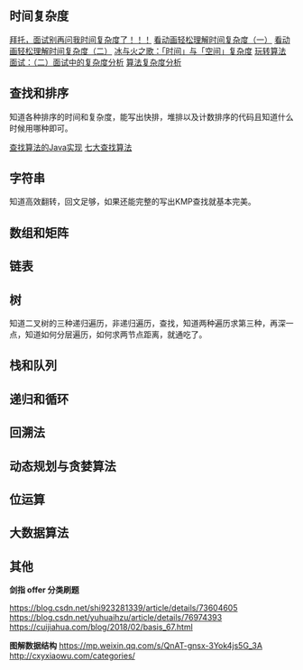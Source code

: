 ## 时间复杂度
[拜托，面试别再问我时间复杂度了！！！](https://mp.weixin.qq.com/s/yfzrFYn0Dogy0HkN5XAS0Q)
[看动画轻松理解时间复杂度（一）](https://mp.weixin.qq.com/s?__biz=MzUyNjQxNjYyMg==&mid=2247484231&idx=1&sn=b4020f61269677941331c10f4a6885a7&chksm=fa0e6cc6cd79e5d0519cea15f8fc6221504faed757180e47aaf80931eb92f82f442d733baa69&scene=21#wechat_redirect)
[看动画轻松理解时间复杂度（二）](https://mp.weixin.qq.com/s?__biz=MzUyNjQxNjYyMg==&mid=2247484265&idx=1&sn=602dd270298b7b211911304e42c14fb5&chksm=fa0e6ce8cd79e5fe6be5cac7b51256dda7f0beb156a3e5b3f3012109d83076e123befb72392a&scene=21#wechat_redirect)
[冰与火之歌：「时间」与「空间」复杂度](https://mp.weixin.qq.com/s?__biz=MzUyNjQxNjYyMg==&mid=2247484284&idx=1&sn=8c4d26bd5857c93593ac65b8763cd0ef&chksm=fa0e6cfdcd79e5eb18114c6d1528c1edf304c79fd2837831f58812903b0029a5bb7a59b640ba&scene=21#wechat_redirect)
[玩转算法面试：（二）面试中的复杂度分析](https://www.imooc.com/article/45334)
[算法复杂度分析](https://www.cnblogs.com/gaochundong/p/complexity_of_algorithms.html)

## 查找和排序
知道各种排序的时间和复杂度，能写出快排，堆排以及计数排序的代码且知道什么时候用哪种即可。

[查找算法的Java实现](https://www.jianshu.com/p/b07c69a91535)
[七大查找算法](http://www.cnblogs.com/maybe2030/p/4715035.html)

## 字符串
知道高效翻转，回文足够，如果还能完整的写出KMP查找就基本完美。

## 数组和矩阵

## 链表

## 树
知道二叉树的三种递归遍历，非递归遍历，查找，知道两种遍历求第三种，再深一点，知道如何分层遍历，如何求两节点距离，就通吃了。

## 栈和队列

## 递归和循环

## 回溯法

## 动态规划与贪婪算法

## 位运算

## 大数据算法

## 其他
**剑指 offer 分类刷题**

https://blog.csdn.net/shi923281339/article/details/73604605
https://blog.csdn.net/yuhuaihzu/article/details/76974393
https://cuijiahua.com/blog/2018/02/basis_67.html

**图解数据结构**
https://mp.weixin.qq.com/s/QnAT-gnsx-3Yok4js5G_3A
http://cxyxiaowu.com/categories/
